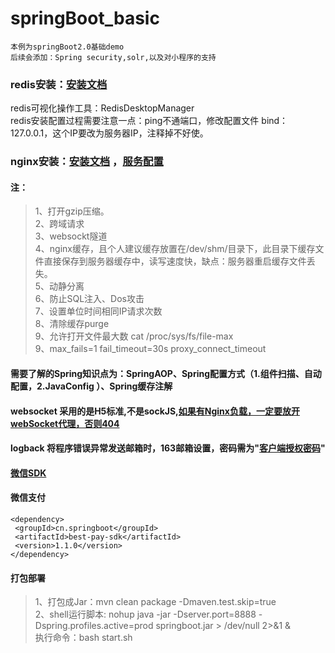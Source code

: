 # springBoot_basic
`本例为springBoot2.0基础demo`</br>
`后续会添加：Spring security,solr,以及对小程序的支持`

### redis安装：[安装文档](http://blog.csdn.net/unix21/article/details/9526295 "安装文档")
redis可视化操作工具：RedisDesktopManager<br/>
redis安装配置过程需要注意一点：ping不通端口，修改配置文件 bind：127.0.0.1，这个IP要改为服务器IP，注释掉不好使。

### nginx安装：[安装文档](https://www.jianshu.com/p/d5114a2a2052 "安装文档") ，[服务配置](https://www.cnblogs.com/riverdubu/p/6426852.html) 
#### 注：
>1、打开gzip压缩。</br>
>2、跨域请求</br>
>3、websockt隧道</br>
>4、nginx缓存，且个人建议缓存放置在/dev/shm/目录下，此目录下缓存文件直接保存到服务器缓存中，读写速度快，缺点：服务器重启缓存文件丢失。</br>
>5、动静分离</br>
>6、防止SQL注入、Dos攻击</br>
>7、设置单位时间相同IP请求次数</br>
>8、清除缓存purge</br>
>9、允许打开文件最大数 cat /proc/sys/fs/file-max</br>
>9、max_fails=1 fail_timeout=30s proxy_connect_timeout

#### 需要了解的Spring知识点为：SpringAOP、Spring配置方式（1.组件扫描、自动配置，2.JavaConfig ）、Spring缓存注解
#### websocket 采用的是H5标准,不是sockJS,[如果有Nginx负载，一定要放开webSocket代理，否则404](https://www.baidu.com/s?ie=utf-8&f=8&rsv_bp=0&rsv_idx=1&tn=baidu&wd=nginx%E6%89%93%E5%BC%80websocket&rsv_pq=cac71fcc000309b7&rsv_t=f8f1hYREEHDvkRnxmeLyaJ1j%2Fi6I1EA4ekn%2FpLw0jt%2BIrxRKynAKTADRwpo&rqlang=cn&rsv_enter=1&rsv_sug3=21&rsv_sug1=21&rsv_sug7=100&rsv_sug2=0&inputT=9527&rsv_sug4=10238)
#### logback 将程序错误异常发送邮箱时，163邮箱设置，密码需为"[客户端授权密码](http://mail.163.com)"
#### [微信SDK](https://github.com/Wechat-Group/weixin-java-tools/blob/master/readme.md)
#### 微信支付</br>
```<dependency> ```</br>
```  <groupId>cn.springboot</groupId> ```</br>
```  <artifactId>best-pay-sdk</artifactId> ```</br>
```  <version>1.1.0</version> ```</br>
``` </dependency> ```

#### 打包部署</br>
>1、打包成Jar：mvn clean package -Dmaven.test.skip=true</br>
>2、shell运行脚本: nohup java -jar -Dserver.port=8888 -Dspring.profiles.active=prod springboot.jar > /dev/null 2>&1 &</br>
执行命令：bash start.sh
